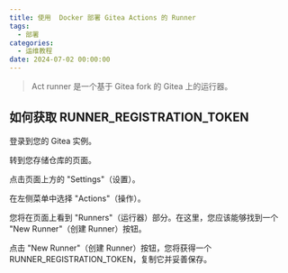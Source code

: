 ```yaml
---
title: 使用  Docker 部署 Gitea Actions 的 Runner
tags:
  - 部署
categories:
  - 运维教程
date: 2024-07-02 00:00:00
---
```


> Act runner 是一个基于 Gitea fork 的 Gitea 上的运行器。

<!-- more -->

## 如何获取 RUNNER_REGISTRATION_TOKEN

登录到您的 Gitea 实例。

转到您存储仓库的页面。

点击页面上方的 "Settings"（设置）。

在左侧菜单中选择 "Actions"（操作）。

您将在页面上看到 "Runners"（运行器）部分。在这里，您应该能够找到一个 "New Runner"（创建 Runner）按钮。

点击 "New Runner"（创建 Runner）按钮，您将获得一个 RUNNER_REGISTRATION_TOKEN，复制它并妥善保存。
